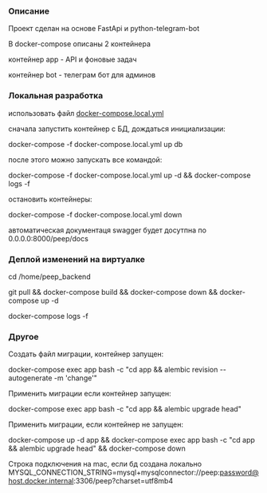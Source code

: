 ### Описание

Проект сделан на основе FastApi и python-telegram-bot

В docker-compose описаны 2 контейнера

контейнер app - API и  фоновые задач

контейнер bot - телеграм бот для админов

### Локальная разработка
использовать файл [docker-compose.local.yml](docker-compose.local.yml)


сначала запустить контейнер с БД, дождаться инициализации:

docker-compose -f docker-compose.local.yml up db

после этого можно запускать все командой:

docker-compose -f docker-compose.local.yml up -d && docker-compose logs -f

остановить контейнеры:

docker-compose -f docker-compose.local.yml down

автоматическая документаця swagger будет досутпна по 0.0.0.0:8000/peep/docs

### Деплой изменений на виртуалке

cd /home/peep_backend

git pull && docker-compose build && docker-compose down && docker-compose up -d

docker-compose logs -f

### Другое

Создать файл миграции, контейнер запущен:

docker-compose exec app bash -c "cd app && alembic revision --autogenerate -m 'change'"

Применить миграции если контейнер запущен:

docker-compose exec app bash -c "cd app && alembic upgrade head"


Применить миграции, если контейнер не запущен:

docker-compose up -d app && docker-compose exec app bash -c "cd app && alembic upgrade head" && docker-compose down

Строка подключения на mac, если бд создана локально
MYSQL_CONNECTION_STRING=mysql+mysqlconnector://peep:password@host.docker.internal:3306/peep?charset=utf8mb4
